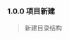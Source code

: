 <!--
 * @Author: sam.hongyang
 * @LastEditors: sam.hongyang
 * @Description: 更新日志
 * @Date: 2019-07-31 16:27:29
 * @LastEditTime: 2019-08-08 14:46:47
 -->

### 1.0.0 项目新建
> 新建目录结构
